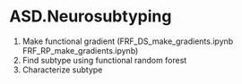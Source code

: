 # ASD.Neurosubtyping

1. Make functional gradient (FRF_DS_make_gradients.ipynb FRF_RP_make_gradients.ipynb)
2. Find subtype using functional random forest 
3. Characterize subtype
